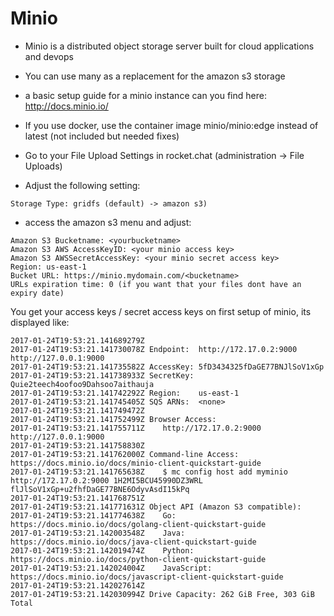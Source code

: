 # Minio

* Minio is a distributed object storage server built for cloud applications and devops
* You can use many as a replacement for the amazon s3 storage
* a basic setup guide for a minio instance can you find here: http://docs.minio.io/
* If you use docker, use the container image minio/minio:edge instead of latest (not included but needed fixes)

* Go to your File Upload Settings in rocket.chat (administration -> File Uploads)
* Adjust the following setting:

`Storage Type: gridfs (default) -> amazon s3)`

* access the amazon s3 menu and adjust:

```
Amazon S3 Bucketname: <yourbucketname>
Amazon S3 AWS AccessKeyID: <your minio access key>
Amazon S3 AWSSecretAccessKey: <your minio secret access key>
Region: us-east-1
Bucket URL: https://minio.mydomain.com/<bucketname>
URLs expiration time: 0 (if you want that your files dont have an expiry date)
```

You get your access keys / secret access keys on first setup of minio, its displayed like:

```
2017-01-24T19:53:21.141689279Z
2017-01-24T19:53:21.141730078Z Endpoint:  http://172.17.0.2:9000  http://127.0.0.1:9000
2017-01-24T19:53:21.141735582Z AccessKey: 5fD3434325fDaGE77BNJlSoV1xGp
2017-01-24T19:53:21.141738933Z SecretKey: Quie2teech4oofoo9Dahsoo7aithauja
2017-01-24T19:53:21.141742292Z Region:    us-east-1
2017-01-24T19:53:21.141745405Z SQS ARNs:  <none>
2017-01-24T19:53:21.141749472Z
2017-01-24T19:53:21.141752499Z Browser Access:
2017-01-24T19:53:21.141755711Z    http://172.17.0.2:9000  http://127.0.0.1:9000
2017-01-24T19:53:21.141758830Z
2017-01-24T19:53:21.141762000Z Command-line Access: https://docs.minio.io/docs/minio-client-quickstart-guide
2017-01-24T19:53:21.141765638Z    $ mc config host add myminio http://172.17.0.2:9000 1H2MI5BCU45990DZ3WRL flJlSoV1xGp+u2fhfDaGE77BNE6OdyvAsdI15kPq
2017-01-24T19:53:21.141768751Z
2017-01-24T19:53:21.141771631Z Object API (Amazon S3 compatible):
2017-01-24T19:53:21.141774638Z    Go:         https://docs.minio.io/docs/golang-client-quickstart-guide
2017-01-24T19:53:21.142003548Z    Java:       https://docs.minio.io/docs/java-client-quickstart-guide
2017-01-24T19:53:21.142019474Z    Python:     https://docs.minio.io/docs/python-client-quickstart-guide
2017-01-24T19:53:21.142024004Z    JavaScript: https://docs.minio.io/docs/javascript-client-quickstart-guide
2017-01-24T19:53:21.142027614Z
2017-01-24T19:53:21.142030994Z Drive Capacity: 262 GiB Free, 303 GiB Total 
```
